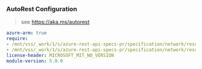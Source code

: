 ### AutoRest Configuration

> see https://aka.ms/autorest

``` yaml
azure-arm: true
require:
- /mnt/vss/_work/1/s/azure-rest-api-specs-pr/specification/network/resource-manager/readme.md
- /mnt/vss/_work/1/s/azure-rest-api-specs-pr/specification/network/resource-manager/readme.go.md
license-header: MICROSOFT_MIT_NO_VERSION
module-version: 5.0.0
```
